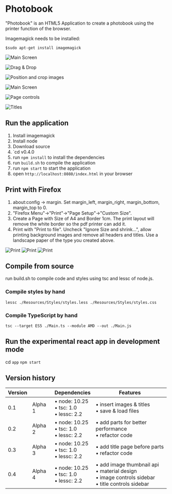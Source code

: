 Photobook
=========

"Photobook" is an HTML5 Application to create a photobook using the printer function of the browser.

Imagemagick needs to be installed:

`$sudo apt-get install imagemagick`

![Main Screen](Documentation/mainScreen.jpg)

![Drag & Drop](Documentation/dragAndDrop.jpg)

![Position and crop images](Documentation/imagePositioning.jpg)

![Main Screen](Documentation/mainScreen2.jpg)

![Page controls](Documentation/pageControls.jpg)

![Titles](Documentation/pageTitles.jpg)


Run the application
-------------------

1. Install imagemagick
2. Install node
3. Download source
4. ´cd v0.4.0
5. run `npm install` to install the dependencies
6. run `build.sh` to compile the application
7. run `npm start` to start the application
8. open `http://localhost:8080/index.html` in your browser

Print with Firefox
------------------

1. about:config -> margin. Set margin_left, margin_right, margin_bottom, margin_top to 0.
2. "Firefox Menu"->"Print"->"Page Setup"->"Custom Size".
3. Create a Page with Size of A4 and Border 1cm. The print layout will remove the white border so the pdf printer can add it.
4. Print with "Print to file". Uncheck "Ignore Size and shrink...", allow printing background images and remove all headers and titles. Use a landscape paper of the type you created above.

![Print](Documentation/print1.jpg)
![Print](Documentation/print2.jpg)
![Print](Documentation/print3.jpg)


Compile from source
-------------------

run build.sh to compile code and styles using tsc and lessc of node.js.


### Compile styles by hand

	lessc ./Resources/Styles/styles.less ./Resources/Styles/styles.css


### Compile TypeScript by hand

	tsc --target ES5 ./Main.ts --module AMD --out ./Main.js


Run the experimental react app in development mode
--------------------------------------------------

cd `app`
`npm start`


Version history
---------------

Version | 			| Dependencies							| Features
---		|---		|---									|---
0.1		| Alpha 1	| &bull; node: 10.25<br />&bull; tsc: 1.0<br />&bull; lessc: 2.2		| &bull; insert images & titles<br />&bull; save & load files
0.2 	| Alpha 2	| &bull; node: 10.25<br />&bull; tsc: 1.0<br />&bull; lessc: 2.2		| &bull; add parts for better performance<br />&bull; refactor code
0.3 	| Alpha 3	| &bull; node: 10.25<br />&bull; tsc: 1.0<br />&bull; lessc: 2.2		| &bull; add title page before parts<br />&bull; refactor code
0.4 	| Alpha 4	| &bull; node: 10.25<br />&bull; tsc: 1.0<br />&bull; lessc: 2.2		| &bull; add image thumbnail api<br />&bull; material design<br />&bull; image controls sidebar<br />&bull; title controls sidebar
